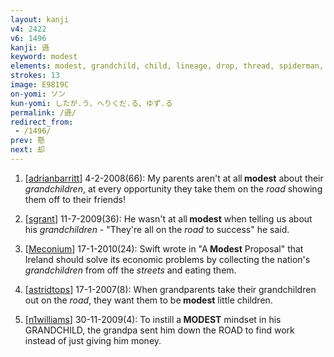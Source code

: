 ```yaml
---
layout: kanji
v4: 2422
v6: 1496
kanji: 遜
keyword: modest
elements: modest, grandchild, child, lineage, drop, thread, spiderman, road
strokes: 13
image: E9819C
on-yomi: ソン
kun-yomi: したが.う、へりくだ.る、ゆず.る
permalink: /遜/
redirect_from:
 - /1496/
prev: 懸
next: 却
---
```


1) [<a href="http://kanji.koohii.com/profile/adrianbarritt">adrianbarritt</a>] 4-2-2008(66): My parents aren&#039;t at all<strong> modest</strong> about their <em>grandchildren</em>, at every opportunity they take them on the <em>road</em> showing them off to their friends!

2) [<a href="http://kanji.koohii.com/profile/sgrant">sgrant</a>] 11-7-2009(36): He wasn&#039;t at all<strong> modest</strong> when telling us about his <em>grandchildren</em> - &quot;They&#039;re all on the <em>road</em> to success&quot; he said.

3) [<a href="http://kanji.koohii.com/profile/Meconium">Meconium</a>] 17-1-2010(24): Swift wrote in &quot;A<strong> Modest</strong> Proposal&quot; that Ireland should solve its economic problems by collecting the nation&#039;s <em>grandchildren</em> from off the <em>streets</em> and eating them.

4) [<a href="http://kanji.koohii.com/profile/astridtops">astridtops</a>] 17-1-2007(8): When grandparents take their grandchildren out on the <em>road</em>, they want them to be<strong> modest</strong> little children.

5) [<a href="http://kanji.koohii.com/profile/n1williams">n1williams</a>] 30-11-2009(4): To instill a<strong> MODEST</strong> mindset in his GRANDCHILD, the grandpa sent him down the ROAD to find work instead of just giving him money.

